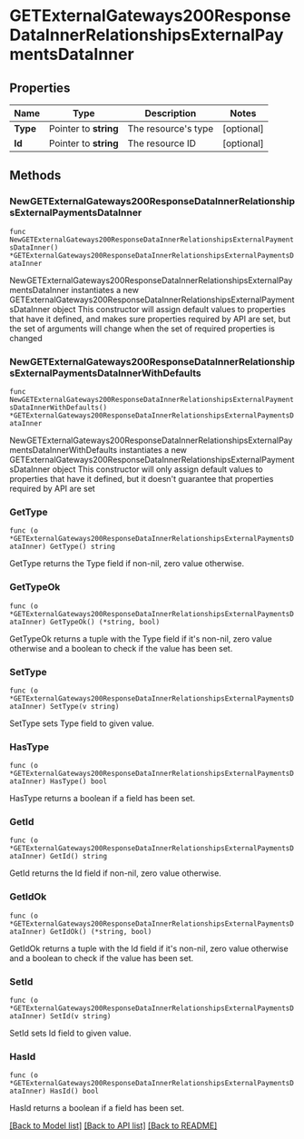 # GETExternalGateways200ResponseDataInnerRelationshipsExternalPaymentsDataInner

## Properties

Name | Type | Description | Notes
------------ | ------------- | ------------- | -------------
**Type** | Pointer to **string** | The resource&#39;s type | [optional] 
**Id** | Pointer to **string** | The resource ID | [optional] 

## Methods

### NewGETExternalGateways200ResponseDataInnerRelationshipsExternalPaymentsDataInner

`func NewGETExternalGateways200ResponseDataInnerRelationshipsExternalPaymentsDataInner() *GETExternalGateways200ResponseDataInnerRelationshipsExternalPaymentsDataInner`

NewGETExternalGateways200ResponseDataInnerRelationshipsExternalPaymentsDataInner instantiates a new GETExternalGateways200ResponseDataInnerRelationshipsExternalPaymentsDataInner object
This constructor will assign default values to properties that have it defined,
and makes sure properties required by API are set, but the set of arguments
will change when the set of required properties is changed

### NewGETExternalGateways200ResponseDataInnerRelationshipsExternalPaymentsDataInnerWithDefaults

`func NewGETExternalGateways200ResponseDataInnerRelationshipsExternalPaymentsDataInnerWithDefaults() *GETExternalGateways200ResponseDataInnerRelationshipsExternalPaymentsDataInner`

NewGETExternalGateways200ResponseDataInnerRelationshipsExternalPaymentsDataInnerWithDefaults instantiates a new GETExternalGateways200ResponseDataInnerRelationshipsExternalPaymentsDataInner object
This constructor will only assign default values to properties that have it defined,
but it doesn't guarantee that properties required by API are set

### GetType

`func (o *GETExternalGateways200ResponseDataInnerRelationshipsExternalPaymentsDataInner) GetType() string`

GetType returns the Type field if non-nil, zero value otherwise.

### GetTypeOk

`func (o *GETExternalGateways200ResponseDataInnerRelationshipsExternalPaymentsDataInner) GetTypeOk() (*string, bool)`

GetTypeOk returns a tuple with the Type field if it's non-nil, zero value otherwise
and a boolean to check if the value has been set.

### SetType

`func (o *GETExternalGateways200ResponseDataInnerRelationshipsExternalPaymentsDataInner) SetType(v string)`

SetType sets Type field to given value.

### HasType

`func (o *GETExternalGateways200ResponseDataInnerRelationshipsExternalPaymentsDataInner) HasType() bool`

HasType returns a boolean if a field has been set.

### GetId

`func (o *GETExternalGateways200ResponseDataInnerRelationshipsExternalPaymentsDataInner) GetId() string`

GetId returns the Id field if non-nil, zero value otherwise.

### GetIdOk

`func (o *GETExternalGateways200ResponseDataInnerRelationshipsExternalPaymentsDataInner) GetIdOk() (*string, bool)`

GetIdOk returns a tuple with the Id field if it's non-nil, zero value otherwise
and a boolean to check if the value has been set.

### SetId

`func (o *GETExternalGateways200ResponseDataInnerRelationshipsExternalPaymentsDataInner) SetId(v string)`

SetId sets Id field to given value.

### HasId

`func (o *GETExternalGateways200ResponseDataInnerRelationshipsExternalPaymentsDataInner) HasId() bool`

HasId returns a boolean if a field has been set.


[[Back to Model list]](../README.md#documentation-for-models) [[Back to API list]](../README.md#documentation-for-api-endpoints) [[Back to README]](../README.md)


